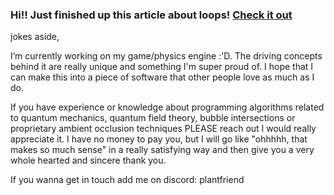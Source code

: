 ### Hi!! Just finished up this article about loops! [Check it out](https://github.com/robingould)

jokes aside,

I’m currently working on my game/physics engine :'D. The driving concepts behind it are really unique and something I'm super proud of. I hope that I can make this into a piece of software that other people love as much as I do. 

If you have experience or knowledge about programming algorithms related to quantum mechanics, quantum field theory, bubble intersections or proprietary ambient occlusion techniques PLEASE reach out I would really appreciate it.
I have no money to pay you, but I will go like "ohhhhh, that makes so much sense" in a really satisfying way and then give you a very whole hearted and sincere thank you. 

If you wanna get in touch add me on discord: plantfriend

<!--
**robingould/robingould** is a ✨ _special_ ✨ repository because its `README.md` (this file) appears on your GitHub profile.


I’m currently learning ...
- 👯 I’m looking to collaborate on ...
- 🤔 I’m looking for help with ...
- 💬 Ask me about ...
- 📫 How to reach me: ...
- 😄 Pronouns: ...
- ⚡ Fun fact: ...
-->
